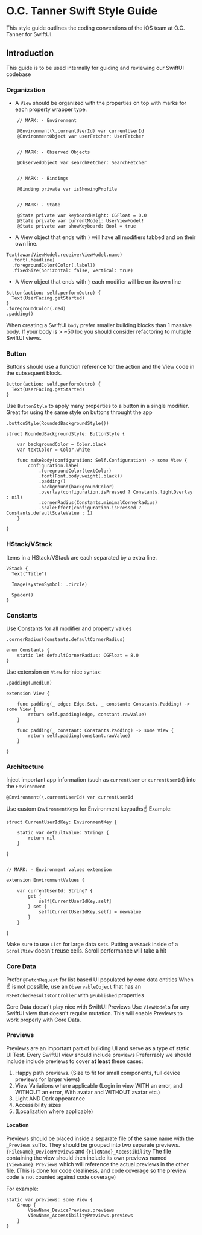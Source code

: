 
# O.C. Tanner Swift Style Guide

This style guide outlines the coding conventions of the iOS team at O.C. Tanner for SwiftUI.

## Introduction

This guide is to be used internally for guiding and reviewing our SwiftUI codebase


### Organization

* A `View` should be organized with the properties on top with marks for each property wrapper type.

```
    // MARK: - Environment
    
    @Environment(\.currentUserId) var currentUserId
    @EnvironmentObject var userFetcher: UserFetcher
    
    
    // MARK: - Observed Objects
    
    @ObservedObject var searchFetcher: SearchFetcher
    
    
    // MARK: - Bindings
    
    @Binding private var isShowingProfile

    
    // MARK: - State
    
    @State private var keyboardHeight: CGFloat = 0.0
    @State private var currentModel: UserViewModel!
    @State private var showKeyboard: Bool = true
```

* A View object that ends with `)` will have all modifiers tabbed and on their own line.

```
Text(awardViewModel.receiverViewModel.name)
  .font(.headline)
  .foregroundColor(Color(.label))
  .fixedSize(horizontal: false, vertical: true)
```

* A View object that ends with `}` each modifier will be on its own line

```
Button(action: self.performOutro) {
  Text(UserFacing.getStarted)
}
.foregroundColor(.red)
.padding()
```

When creating a SwiftUI `body` prefer smaller building blocks than 1 massive body. 
If your body is > ~50 loc you should consider refactoring to multiple SwiftUI views. 


### Button

Buttons should use a function reference for the action and the View code in the subsequent block.

```
Button(action: self.performOutro) {
  Text(UserFacing.getStarted)
}

```
Use `ButtonStyle` to apply many properties to a button in a single modifier. Great for using the same style on buttons throught the app

`.buttonStyle(RoundedBackgroundStyle())`

```
struct RoundedBackgroundStyle: ButtonStyle {
    
    var backgroundColor = Color.black
    var textColor = Color.white
    
    func makeBody(configuration: Self.Configuration) -> some View {
        configuration.label
            .foregroundColor(textColor)
            .font(Font.body.weight(.black))
            .padding()
            .background(backgroundColor)
            .overlay(configuration.isPressed ? Constants.lightOverlay : nil)
            .cornerRadius(Constants.minimalCornerRadius)
            .scaleEffect(configuration.isPressed ? Constants.defaultScaleValue : 1)
    }
    
}

```

### HStack/VStack

Items in a HStack/VStack are each separated by a extra line.

```
VStack {
  Text("Title")
            
  Image(systemSymbol: .circle)
            
  Spacer()
}
```

### Constants

Use Constants for all modifier and property values

`.cornerRadius(Constants.defaultCornerRadius)`

```
enum Constants {
    static let defaultCornerRadius: CGFloat = 8.0
}

```

Use extension on `View` for nice syntax:

`.padding(.medium)`

```
extension View {

    func padding(_ edge: Edge.Set, _ constant: Constants.Padding) -> some View {
        return self.padding(edge, constant.rawValue)
    }
    
    func padding(_ constant: Constants.Padding) -> some View {
        return self.padding(constant.rawValue)
    }

}

```


### Architecture

Inject important app information (such as `currentUser` or `currentUserId`) into the `Environment`

`@Environment(\.currentUserId) var currentUserId`

Use custom `EnvironmentKey`s for Environment keypaths☝️
Example:

```
struct CurrentUserIdKey: EnvironmentKey {
    
    static var defaultValue: String? {
        return nil
    }
    
}


// MARK: - Environment values extension

extension EnvironmentValues {

    var currentUserId: String? {
        get {
            self[CurrentUserIdKey.self]
        } set {
            self[CurrentUserIdKey.self] = newValue
        }
    }
    
}
```

Make sure to use `List` for large data sets. Putting a `VStack` inside of a `ScrollView` doesn't reuse cells. Scroll performance will take a hit


### Core Data

 Prefer `@FetchRequest` for list based UI populated by core data entities
 When ☝️ is not possible, use an `ObservableObject` that has an `NSFetchedResultsController` with `@Published` properties

Core Data doesn't play nice with SwiftUI Previews
 Use `ViewModel`s for any SwiftUI view that doesn't require mutation. This will enable Previews to work properly with Core Data. 


### Previews

Previews are an important part of buliding UI and serve as a type of static UI Test. Every SwiftUI view should include previews
Preferrably we should include include previews to cover **at least** these cases:

1. Happy path previews. (Size to fit for small components, full device previews for larger views)
1. View Variations where applicable (Login in view WITH an error, and WITHOUT an error, With avatar and WITHOUT avatar etc.)
1. Light AND Dark appearance
1. Accessibility sizes
1. (Localization where applicable)

#### Location

Previews should be placed inside a separate file of the same name with the `_Previews` suffix. 
They should be grouped into two separate previews. `{FileName}_DevicePreviews` and `{FileName}_Accessibility`
The file containing the view should then include its own previews named `{ViewName}_Previews` which will reference the actual previews in the other file. (This is done for code clealiness, and code coverage so the preview code is not counted against code coverage)

For example:

```
static var previews: some View {
    Group {
        ViewName_DevicePreviews.previews 
        ViewName_AccessibilityPreviews.previews 
    }
}
```
